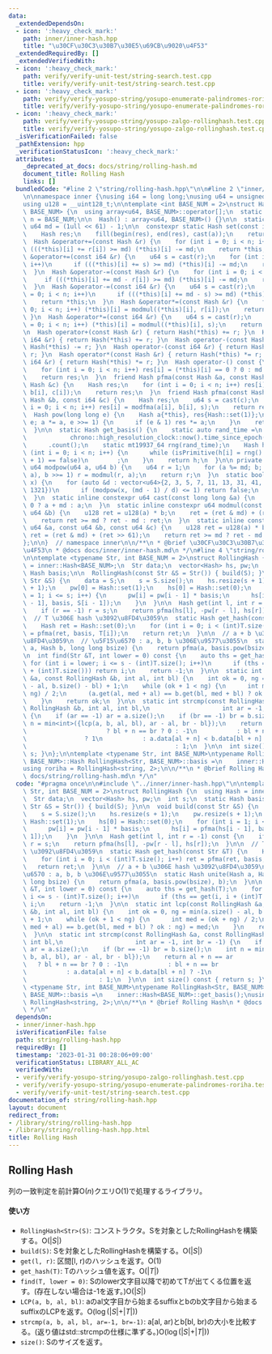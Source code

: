 ```yaml
---
data:
  _extendedDependsOn:
  - icon: ':heavy_check_mark:'
    path: inner/inner-hash.hpp
    title: "\u30CF\u30C3\u30B7\u30E5\u69CB\u9020\u4F53"
  _extendedRequiredBy: []
  _extendedVerifiedWith:
  - icon: ':heavy_check_mark:'
    path: verify/verify-unit-test/string-search.test.cpp
    title: verify/verify-unit-test/string-search.test.cpp
  - icon: ':heavy_check_mark:'
    path: verify/verify-yosupo-string/yosupo-enumerate-palindromes-roriha.test.cpp
    title: verify/verify-yosupo-string/yosupo-enumerate-palindromes-roriha.test.cpp
  - icon: ':heavy_check_mark:'
    path: verify/verify-yosupo-string/yosupo-zalgo-rollinghash.test.cpp
    title: verify/verify-yosupo-string/yosupo-zalgo-rollinghash.test.cpp
  _isVerificationFailed: false
  _pathExtension: hpp
  _verificationStatusIcon: ':heavy_check_mark:'
  attributes:
    _deprecated_at_docs: docs/string/rolling-hash.md
    document_title: Rolling Hash
    links: []
  bundledCode: "#line 2 \"string/rolling-hash.hpp\"\n\n#line 2 \"inner/inner-hash.hpp\"\
    \n\nnamespace inner {\nusing i64 = long long;\nusing u64 = unsigned long long;\n\
    using u128 = __uint128_t;\n\ntemplate <int BASE_NUM = 2>\nstruct Hash : array<u64,\
    \ BASE_NUM> {\n  using array<u64, BASE_NUM>::operator[];\n  static constexpr int\
    \ n = BASE_NUM;\n\n  Hash() : array<u64, BASE_NUM>() {}\n\n  static constexpr\
    \ u64 md = (1ull << 61) - 1;\n\n  constexpr static Hash set(const i64 &a) {\n\
    \    Hash res;\n    fill(begin(res), end(res), cast(a));\n    return res;\n  }\n\
    \  Hash &operator+=(const Hash &r) {\n    for (int i = 0; i < n; i++)\n      if\
    \ (((*this)[i] += r[i]) >= md) (*this)[i] -= md;\n    return *this;\n  }\n  Hash\
    \ &operator+=(const i64 &r) {\n    u64 s = cast(r);\n    for (int i = 0; i < n;\
    \ i++)\n      if (((*this)[i] += s) >= md) (*this)[i] -= md;\n    return *this;\n\
    \  }\n  Hash &operator-=(const Hash &r) {\n    for (int i = 0; i < n; i++)\n \
    \     if (((*this)[i] += md - r[i]) >= md) (*this)[i] -= md;\n    return *this;\n\
    \  }\n  Hash &operator-=(const i64 &r) {\n    u64 s = cast(r);\n    for (int i\
    \ = 0; i < n; i++)\n      if (((*this)[i] += md - s) >= md) (*this)[i] -= md;\n\
    \    return *this;\n  }\n  Hash &operator*=(const Hash &r) {\n    for (int i =\
    \ 0; i < n; i++) (*this)[i] = modmul((*this)[i], r[i]);\n    return *this;\n \
    \ }\n  Hash &operator*=(const i64 &r) {\n    u64 s = cast(r);\n    for (int i\
    \ = 0; i < n; i++) (*this)[i] = modmul((*this)[i], s);\n    return *this;\n  }\n\
    \n  Hash operator+(const Hash &r) { return Hash(*this) += r; }\n  Hash operator+(const\
    \ i64 &r) { return Hash(*this) += r; }\n  Hash operator-(const Hash &r) { return\
    \ Hash(*this) -= r; }\n  Hash operator-(const i64 &r) { return Hash(*this) -=\
    \ r; }\n  Hash operator*(const Hash &r) { return Hash(*this) *= r; }\n  Hash operator*(const\
    \ i64 &r) { return Hash(*this) *= r; }\n  Hash operator-() const {\n    Hash res;\n\
    \    for (int i = 0; i < n; i++) res[i] = (*this)[i] == 0 ? 0 : md - (*this)[i];\n\
    \    return res;\n  }\n  friend Hash pfma(const Hash &a, const Hash &b, const\
    \ Hash &c) {\n    Hash res;\n    for (int i = 0; i < n; i++) res[i] = modfma(a[i],\
    \ b[i], c[i]);\n    return res;\n  }\n  friend Hash pfma(const Hash &a, const\
    \ Hash &b, const i64 &c) {\n    Hash res;\n    u64 s = cast(c);\n    for (int\
    \ i = 0; i < n; i++) res[i] = modfma(a[i], b[i], s);\n    return res;\n  }\n\n\
    \  Hash pow(long long e) {\n    Hash a{*this}, res{Hash::set(1)};\n    for (;\
    \ e; a *= a, e >>= 1) {\n      if (e & 1) res *= a;\n    }\n    return res;\n\
    \  }\n\n  static Hash get_basis() {\n    static auto rand_time =\n        chrono::duration_cast<chrono::nanoseconds>(\n\
    \            chrono::high_resolution_clock::now().time_since_epoch())\n      \
    \      .count();\n    static mt19937_64 rng(rand_time);\n    Hash h;\n    for\
    \ (int i = 0; i < n; i++) {\n      while (isPrimitive(h[i] = rng() % (md - 1)\
    \ + 1) == false)\n        ;\n    }\n    return h;\n  }\n\n private:\n  static\
    \ u64 modpow(u64 a, u64 b) {\n    u64 r = 1;\n    for (a %= md; b; a = modmul(a,\
    \ a), b >>= 1) r = modmul(r, a);\n    return r;\n  }\n  static bool isPrimitive(u64\
    \ x) {\n    for (auto &d : vector<u64>{2, 3, 5, 7, 11, 13, 31, 41, 61, 151, 331,\
    \ 1321})\n      if (modpow(x, (md - 1) / d) <= 1) return false;\n    return true;\n\
    \  }\n  static inline constexpr u64 cast(const long long &a) {\n    return a <\
    \ 0 ? a + md : a;\n  }\n  static inline constexpr u64 modmul(const u64 &a, const\
    \ u64 &b) {\n    u128 ret = u128(a) * b;\n    ret = (ret & md) + (ret >> 61);\n\
    \    return ret >= md ? ret - md : ret;\n  }\n  static inline constexpr u64 modfma(const\
    \ u64 &a, const u64 &b, const u64 &c) {\n    u128 ret = u128(a) * b + c;\n   \
    \ ret = (ret & md) + (ret >> 61);\n    return ret >= md ? ret - md : ret;\n  }\n\
    };\n\n}  // namespace inner\n\n/**\n * @brief \u30CF\u30C3\u30B7\u30E5\u69CB\u9020\
    \u4F53\n * @docs docs/inner/inner-hash.md\n */\n#line 4 \"string/rolling-hash.hpp\"\
    \n\ntemplate <typename Str, int BASE_NUM = 2>\nstruct RollingHash {\n  using Hash\
    \ = inner::Hash<BASE_NUM>;\n  Str data;\n  vector<Hash> hs, pw;\n  int s;\n  static\
    \ Hash basis;\n\n  RollingHash(const Str &S = Str()) { build(S); }\n\n  void build(const\
    \ Str &S) {\n    data = S;\n    s = S.size();\n    hs.resize(s + 1);\n    pw.resize(s\
    \ + 1);\n    pw[0] = Hash::set(1);\n    hs[0] = Hash::set(0);\n    for (int i\
    \ = 1; i <= s; i++) {\n      pw[i] = pw[i - 1] * basis;\n      hs[i] = pfma(hs[i\
    \ - 1], basis, S[i - 1]);\n    }\n  }\n\n  Hash get(int l, int r = -1) const {\n\
    \    if (r == -1) r = s;\n    return pfma(hs[l], -pw[r - l], hs[r]);\n  }\n\n\
    \  // T \u306E hash \u3092\u8FD4\u3059\n  static Hash get_hash(const Str &T) {\n\
    \    Hash ret = Hash::set(0);\n    for (int i = 0; i < (int)T.size(); i++) ret\
    \ = pfma(ret, basis, T[i]);\n    return ret;\n  }\n\n  // a + b \u306E hash \u3092\
    \u8FD4\u3059\n  // \u5F15\u6570 : a, b, b \u306E\u9577\u3055\n  static Hash unite(Hash\
    \ a, Hash b, long long bsize) {\n    return pfma(a, basis.pow(bsize), b);\n  }\n\
    \n  int find(Str &T, int lower = 0) const {\n    auto ths = get_hash(T);\n   \
    \ for (int i = lower; i <= s - (int)T.size(); i++)\n      if (ths == get(i, i\
    \ + (int)T.size())) return i;\n    return -1;\n  }\n\n  static int lcp(const RollingHash\
    \ &a, const RollingHash &b, int al, int bl) {\n    int ok = 0, ng = min(a.size()\
    \ - al, b.size() - bl) + 1;\n    while (ok + 1 < ng) {\n      int med = (ok +\
    \ ng) / 2;\n      (a.get(al, med + al) == b.get(bl, med + bl) ? ok : ng) = med;\n\
    \    }\n    return ok;\n  }\n\n  static int strcmp(const RollingHash &a, const\
    \ RollingHash &b, int al, int bl,\n                    int ar = -1, int br = -1)\
    \ {\n    if (ar == -1) ar = a.size();\n    if (br == -1) br = b.size();\n    int\
    \ n = min<int>({lcp(a, b, al, bl), ar - al, br - bl});\n    return al + n == ar\
    \                      ? bl + n == br ? 0 : -1\n           : bl + n == br    \
    \                ? 1\n           : a.data[al + n] < b.data[bl + n] ? -1\n    \
    \                                         : 1;\n  }\n\n  int size() const { return\
    \ s; }\n};\n\ntemplate <typename Str, int BASE_NUM>\ntypename RollingHash<Str,\
    \ BASE_NUM>::Hash RollingHash<Str, BASE_NUM>::basis =\n    inner::Hash<BASE_NUM>::get_basis();\n\
    using roriha = RollingHash<string, 2>;\n\n/**\n * @brief Rolling Hash\n * @docs\
    \ docs/string/rolling-hash.md\n */\n"
  code: "#pragma once\n\n#include \"../inner/inner-hash.hpp\"\n\ntemplate <typename\
    \ Str, int BASE_NUM = 2>\nstruct RollingHash {\n  using Hash = inner::Hash<BASE_NUM>;\n\
    \  Str data;\n  vector<Hash> hs, pw;\n  int s;\n  static Hash basis;\n\n  RollingHash(const\
    \ Str &S = Str()) { build(S); }\n\n  void build(const Str &S) {\n    data = S;\n\
    \    s = S.size();\n    hs.resize(s + 1);\n    pw.resize(s + 1);\n    pw[0] =\
    \ Hash::set(1);\n    hs[0] = Hash::set(0);\n    for (int i = 1; i <= s; i++) {\n\
    \      pw[i] = pw[i - 1] * basis;\n      hs[i] = pfma(hs[i - 1], basis, S[i -\
    \ 1]);\n    }\n  }\n\n  Hash get(int l, int r = -1) const {\n    if (r == -1)\
    \ r = s;\n    return pfma(hs[l], -pw[r - l], hs[r]);\n  }\n\n  // T \u306E hash\
    \ \u3092\u8FD4\u3059\n  static Hash get_hash(const Str &T) {\n    Hash ret = Hash::set(0);\n\
    \    for (int i = 0; i < (int)T.size(); i++) ret = pfma(ret, basis, T[i]);\n \
    \   return ret;\n  }\n\n  // a + b \u306E hash \u3092\u8FD4\u3059\n  // \u5F15\
    \u6570 : a, b, b \u306E\u9577\u3055\n  static Hash unite(Hash a, Hash b, long\
    \ long bsize) {\n    return pfma(a, basis.pow(bsize), b);\n  }\n\n  int find(Str\
    \ &T, int lower = 0) const {\n    auto ths = get_hash(T);\n    for (int i = lower;\
    \ i <= s - (int)T.size(); i++)\n      if (ths == get(i, i + (int)T.size())) return\
    \ i;\n    return -1;\n  }\n\n  static int lcp(const RollingHash &a, const RollingHash\
    \ &b, int al, int bl) {\n    int ok = 0, ng = min(a.size() - al, b.size() - bl)\
    \ + 1;\n    while (ok + 1 < ng) {\n      int med = (ok + ng) / 2;\n      (a.get(al,\
    \ med + al) == b.get(bl, med + bl) ? ok : ng) = med;\n    }\n    return ok;\n\
    \  }\n\n  static int strcmp(const RollingHash &a, const RollingHash &b, int al,\
    \ int bl,\n                    int ar = -1, int br = -1) {\n    if (ar == -1)\
    \ ar = a.size();\n    if (br == -1) br = b.size();\n    int n = min<int>({lcp(a,\
    \ b, al, bl), ar - al, br - bl});\n    return al + n == ar                   \
    \   ? bl + n == br ? 0 : -1\n           : bl + n == br                    ? 1\n\
    \           : a.data[al + n] < b.data[bl + n] ? -1\n                         \
    \                    : 1;\n  }\n\n  int size() const { return s; }\n};\n\ntemplate\
    \ <typename Str, int BASE_NUM>\ntypename RollingHash<Str, BASE_NUM>::Hash RollingHash<Str,\
    \ BASE_NUM>::basis =\n    inner::Hash<BASE_NUM>::get_basis();\nusing roriha =\
    \ RollingHash<string, 2>;\n\n/**\n * @brief Rolling Hash\n * @docs docs/string/rolling-hash.md\n\
    \ */\n"
  dependsOn:
  - inner/inner-hash.hpp
  isVerificationFile: false
  path: string/rolling-hash.hpp
  requiredBy: []
  timestamp: '2023-01-31 00:28:06+09:00'
  verificationStatus: LIBRARY_ALL_AC
  verifiedWith:
  - verify/verify-yosupo-string/yosupo-zalgo-rollinghash.test.cpp
  - verify/verify-yosupo-string/yosupo-enumerate-palindromes-roriha.test.cpp
  - verify/verify-unit-test/string-search.test.cpp
documentation_of: string/rolling-hash.hpp
layout: document
redirect_from:
- /library/string/rolling-hash.hpp
- /library/string/rolling-hash.hpp.html
title: Rolling Hash
---
```

## Rolling Hash

列の一致判定を前計算$\mathrm{O}(n)$クエリ$\mathrm{O}(1)$で処理するライブラリ。

#### 使い方

- `RollingHash<Str>(S)`: コンストラクタ。Sを対象としたRollingHashを構築する。$\mathrm{O}(\lvert S\lvert)$
- `build(S)`: Sを対象としたRollingHashを構築する。$\mathrm{O}(\lvert S\lvert)$
- `get(l, r)`: 区間[l, r)のハッシュを返す。$\mathrm{O}(1)$
- `get_hash(T)`: Tのハッシュ値を返す。$\mathrm{O}(\lvert T\lvert)$
- `find(T, lower = 0)`: Sのlower文字目以降で初めてTが出てくる位置を返す。(存在しない場合は-1を返す。)$\mathrm{O}(\lvert S\lvert)$
- `LCP(a, b, al, bl)`: aのal文字目から始まるsuffixとbのb文字目から始まるsuffixのLCPを返す。$\mathrm{O}(\log (\lvert S\lvert+\lvert T\lvert))$
- `strcmp(a, b, al, bl, ar=-1, br=-1)`: a[al, ar)とb[bl, br)の大小を比較する。(返り値はstd::strcmpの仕様に準ずる。)$\mathrm{O}(\log (\lvert S\lvert+\lvert T\lvert))$
- `size()`: Sのサイズを返す。
